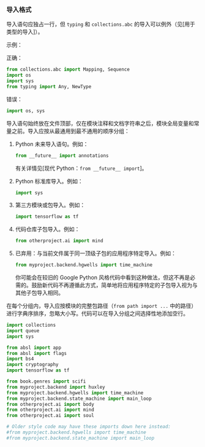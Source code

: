### 导入格式

导入语句应独占一行，但 `typing` 和 `collections.abc` 的导入可以例外（见[用于类型的导入]）。

示例：

正确：

```python
from collections.abc import Mapping, Sequence
import os
import sys
from typing import Any, NewType
```

错误：

```python
import os, sys
```

导入语句始终放在文件顶部，仅在模块注释和文档字符串之后，模块全局变量和常量之前。导入应按从最通用到最不通用的顺序分组：

1. Python 未来导入语句。例如：
   ```python
   from __future__ import annotations
   ```
   有关详情见[现代 Python：`from __future__ import`]。

2. Python 标准库导入。例如：
   ```python
   import sys
   ```

3. 第三方模块或包导入。例如：
   ```python
   import tensorflow as tf
   ```

4. 代码仓库子包导入。例如：
   ```python
   from otherproject.ai import mind
   ```

5. 已弃用：与当前文件属于同一顶级子包的应用程序特定导入。例如：
   ```python
   from myproject.backend.hgwells import time_machine
   ```
   你可能会在较旧的 Google Python 风格代码中看到这种做法，但这不再是必需的。鼓励新代码不再遵循此方式，简单地将应用程序特定的子包导入视为与其他子包导入相同。

在每个分组内，导入应按模块的完整包路径（`from path import ...` 中的路径）进行字典序排序，忽略大小写。代码可以在导入分组之间选择性地添加空行。

```python
import collections
import queue
import sys

from absl import app
from absl import flags
import bs4
import cryptography
import tensorflow as tf

from book.genres import scifi
from myproject.backend import huxley
from myproject.backend.hgwells import time_machine
from myproject.backend.state_machine import main_loop
from otherproject.ai import body
from otherproject.ai import mind
from otherproject.ai import soul

# Older style code may have these imports down here instead:
#from myproject.backend.hgwells import time_machine
#from myproject.backend.state_machine import main_loop
```
